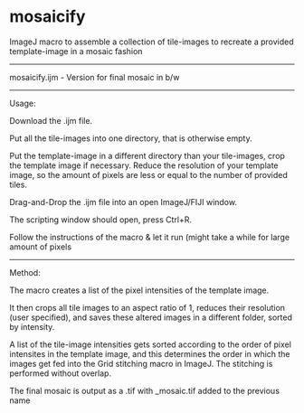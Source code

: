 # mosaicify

ImageJ macro to assemble a collection of tile-images to recreate a provided template-image in a mosaic fashion



---



mosaicify.ijm - Version for final mosaic in b/w





---



Usage:



Download the .ijm file.

Put all the tile-images into one directory, that is otherwise empty.

Put the template-image in a different directory than your tile-images, crop the template image if necessary. Reduce the resolution of your template image, so the amount of pixels are less or equal to the number of provided tiles.

Drag-and-Drop the .ijm file into an open ImageJ/FIJI window.

The scripting window should open, press Ctrl+R.

Follow the instructions of the macro \& let it run (might take a while for large amount of pixels



---



Method:



The macro creates a list of the pixel intensities of the template image. 

It then crops all tile images to an aspect ratio of 1, reduces their resolution (user specified), and saves these altered images in a different folder, sorted by intensity.

A list of the tile-image intensities gets sorted according to the order of pixel intensites in the template image, and this determines the order in which the images get fed into the Grid stitching macro in ImageJ. The stitching is performed without overlap.

The final mosaic is output as a .tif with _mosaic.tif added to the previous name
